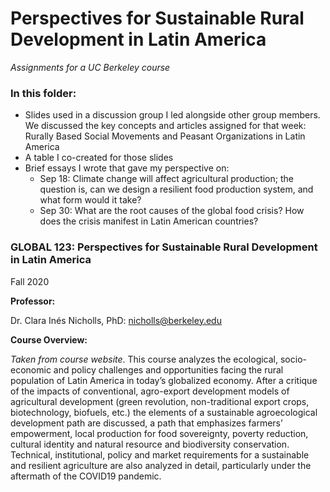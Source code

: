 # Perspectives for Sustainable Rural Development in Latin America
*Assignments for a UC Berkeley course*

### In this folder:
* Slides used in a discussion group I led alongside other group members. We discussed the key concepts and
articles assigned for that week: Rurally Based Social Movements and Peasant Organizations in Latin America
* A table I co-created for those slides
* Brief essays I wrote that gave my perspective on:
  * Sep 18: Climate change will affect agricultural production; the question is, can we design a resilient food production system, and what form would it take?
  * Sep 30: What are the root causes of the global food crisis? How does the crisis manifest in Latin American countries?
 
 ### GLOBAL 123: Perspectives for Sustainable Rural Development in Latin America
 
 Fall 2020

**Professor:** 

Dr. Clara Inés Nicholls, PhD: nicholls@berkeley.edu

**Course Overview:**

*Taken from course website*. This course analyzes the ecological, socio-economic and policy challenges and opportunities facing the rural 
population of Latin America in today’s globalized economy. After a critique of the impacts of conventional, 
agro-export development models of agricultural development (green revolution, non-traditional export crops, 
biotechnology, biofuels, etc.) the elements of a sustainable agroecological development path are discussed, 
a path that emphasizes farmers’ empowerment, local production for food sovereignty, poverty reduction, cultural 
identity and natural resource and biodiversity conservation. Technical, institutional, policy and market requirements 
for a sustainable and resilient agriculture are also analyzed in detail, particularly under the aftermath of the COVID19 pandemic.




